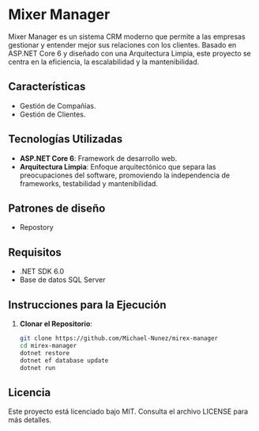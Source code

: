# Mixer Manager

Mixer Manager es un sistema CRM moderno que permite a las empresas gestionar y entender mejor sus relaciones con los clientes. Basado en ASP.NET Core 6 y diseñado con una Arquitectura Limpia, este proyecto se centra en la eficiencia, la escalabilidad y la mantenibilidad.

## Características

- Gestión de Compañías.
- Gestión de Clientes.

## Tecnologías Utilizadas

- **ASP.NET Core 6**: Framework de desarrollo web.
- **Arquitectura Limpia**: Enfoque arquitectónico que separa las preocupaciones del software, promoviendo la independencia de frameworks, testabilidad y mantenibilidad.

## Patrones de diseño

- Repostory

## Requisitos

- .NET SDK 6.0
- Base de datos SQL Server

## Instrucciones para la Ejecución

1. **Clonar el Repositorio**:
   ```bash
   git clone https://github.com/Michael-Nunez/mirex-manager
   cd mirex-manager
   dotnet restore
   dotnet ef database update
   dotnet run

## Licencia
Este proyecto está licenciado bajo MIT. Consulta el archivo LICENSE para más detalles.

